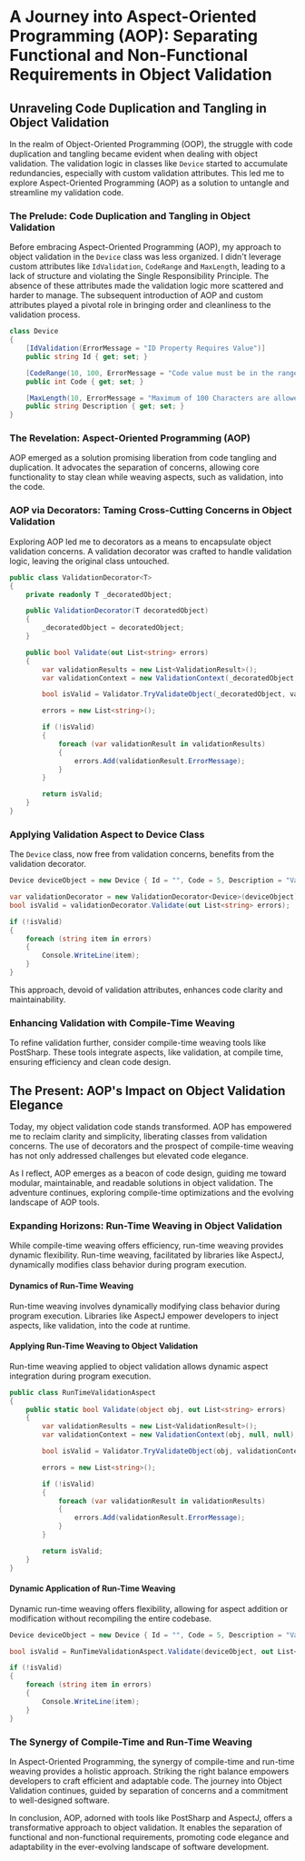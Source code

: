 # A Journey into Aspect-Oriented Programming (AOP): Separating Functional and Non-Functional Requirements in Object Validation

## Unraveling Code Duplication and Tangling in Object Validation

In the realm of Object-Oriented Programming (OOP), the struggle with code duplication and tangling became evident when dealing with object validation. The validation logic in classes like `Device` started to accumulate redundancies, especially with custom validation attributes. This led me to explore Aspect-Oriented Programming (AOP) as a solution to untangle and streamline my validation code.

### The Prelude: Code Duplication and Tangling in Object Validation

Before embracing Aspect-Oriented Programming (AOP), my approach to object validation in the `Device` class was less organized. I didn't leverage custom attributes like `IdValidation`, `CodeRange` and `MaxLength`, leading to a lack of structure and violating the Single Responsibility Principle. The absence of these attributes made the validation logic more scattered and harder to manage. The subsequent introduction of AOP and custom attributes played a pivotal role in bringing order and cleanliness to the validation process.

```csharp
class Device
{
    [IdValidation(ErrorMessage = "ID Property Requires Value")]
    public string Id { get; set; }

    [CodeRange(10, 100, ErrorMessage = "Code value must be in the range of 10 - 100")]
    public int Code { get; set; }

    [MaxLength(10, ErrorMessage = "Maximum of 100 Characters are allowed")]
    public string Description { get; set; }
}
```

### The Revelation: Aspect-Oriented Programming (AOP)

AOP emerged as a solution promising liberation from code tangling and duplication. It advocates the separation of concerns, allowing core functionality to stay clean while weaving aspects, such as validation, into the code.

### AOP via Decorators: Taming Cross-Cutting Concerns in Object Validation

Exploring AOP led me to decorators as a means to encapsulate object validation concerns. A validation decorator was crafted to handle validation logic, leaving the original class untouched.

```csharp
public class ValidationDecorator<T>
{
    private readonly T _decoratedObject;

    public ValidationDecorator(T decoratedObject)
    {
        _decoratedObject = decoratedObject;
    }

    public bool Validate(out List<string> errors)
    {
        var validationResults = new List<ValidationResult>();
        var validationContext = new ValidationContext(_decoratedObject, null, null);

        bool isValid = Validator.TryValidateObject(_decoratedObject, validationContext, validationResults, true);

        errors = new List<string>();

        if (!isValid)
        {
            foreach (var validationResult in validationResults)
            {
                errors.Add(validationResult.ErrorMessage);
            }
        }

        return isValid;
    }
}
```

### Applying Validation Aspect to Device Class

The `Device` class, now free from validation concerns, benefits from the validation decorator.

```csharp
Device deviceObject = new Device { Id = "", Code = 5, Description = "Valid Description" };

var validationDecorator = new ValidationDecorator<Device>(deviceObject);
bool isValid = validationDecorator.Validate(out List<string> errors);

if (!isValid)
{
    foreach (string item in errors)
    {
        Console.WriteLine(item);
    }
}
```

This approach, devoid of validation attributes, enhances code clarity and maintainability.

### Enhancing Validation with Compile-Time Weaving

To refine validation further, consider compile-time weaving tools like PostSharp. These tools integrate aspects, like validation, at compile time, ensuring efficiency and clean code design.

## The Present: AOP's Impact on Object Validation Elegance

Today, my object validation code stands transformed. AOP has empowered me to reclaim clarity and simplicity, liberating classes from validation concerns. The use of decorators and the prospect of compile-time weaving has not only addressed challenges but elevated code elegance.

As I reflect, AOP emerges as a beacon of code design, guiding me toward modular, maintainable, and readable solutions in object validation. The adventure continues, exploring compile-time optimizations and the evolving landscape of AOP tools.

### Expanding Horizons: Run-Time Weaving in Object Validation

While compile-time weaving offers efficiency, run-time weaving provides dynamic flexibility. Run-time weaving, facilitated by libraries like AspectJ, dynamically modifies class behavior during program execution.

#### Dynamics of Run-Time Weaving

Run-time weaving involves dynamically modifying class behavior during program execution. Libraries like AspectJ empower developers to inject aspects, like validation, into the code at runtime.

#### Applying Run-Time Weaving to Object Validation

Run-time weaving applied to object validation allows dynamic aspect integration during program execution.

```csharp
public class RunTimeValidationAspect
{
    public static bool Validate(object obj, out List<string> errors)
    {
        var validationResults = new List<ValidationResult>();
        var validationContext = new ValidationContext(obj, null, null);

        bool isValid = Validator.TryValidateObject(obj, validationContext, validationResults, true);

        errors = new List<string>();

        if (!isValid)
        {
            foreach (var validationResult in validationResults)
            {
                errors.Add(validationResult.ErrorMessage);
            }
        }

        return isValid;
    }
}
```

#### Dynamic Application of Run-Time Weaving

Dynamic run-time weaving offers flexibility, allowing for aspect addition or modification without recompiling the entire codebase.

```csharp
Device deviceObject = new Device { Id = "", Code = 5, Description = "Valid Description" };

bool isValid = RunTimeValidationAspect.Validate(deviceObject, out List<string> errors);

if (!isValid)
{
    foreach (string item in errors)
    {
        Console.WriteLine(item);
    }
}
```

### The Synergy of Compile-Time and Run-Time Weaving

In Aspect-Oriented Programming, the synergy of compile-time and run-time weaving provides a holistic approach. Striking the right balance empowers developers to craft efficient and adaptable code. The journey into Object Validation continues, guided by separation of concerns and a commitment to well-designed software.

In conclusion, AOP, adorned with tools like PostSharp and AspectJ, offers a transformative approach to object validation. It enables the separation of functional and non-functional requirements, promoting code elegance and adaptability in the ever-evolving landscape of software development.
